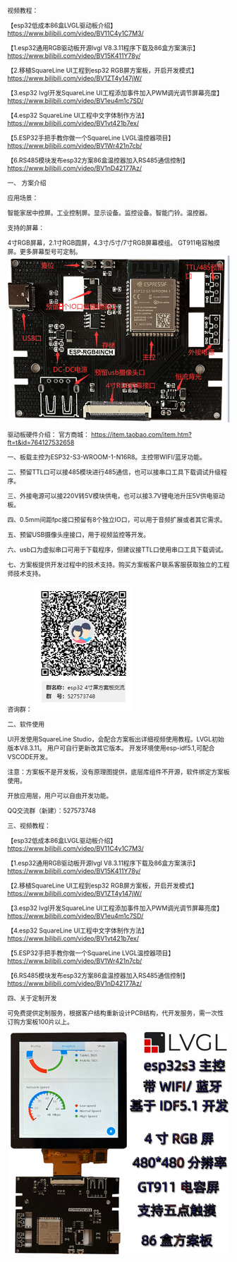 视频教程：

【esp32低成本86盒LVGL驱动板介绍】 https://www.bilibili.com/video/BV11C4y1C7M3/

【1.esp32通用RGB驱动板开源lvgl V8.3.11程序下载及86盒方案演示】 https://www.bilibili.com/video/BV15K411Y78y/

【2.移植SquareLine UI工程到esp32 RGB屏方案板，开启开发模式】 https://www.bilibili.com/video/BV1ZT4y147jW/

【3.esp32 lvgl开发SquareLine UI工程添加事件加入PWM调光调节屏幕亮度】 https://www.bilibili.com/video/BV1eu4m1c7SD/

【4.esp32 SquareLine UI工程中文字体制作方法】 https://www.bilibili.com/video/BV1vt421b7ex/

【5.ESP32手把手教你做一个SquareLine LVGL温控器项目】 https://www.bilibili.com/video/BV1Wr421n7cb/

【6.RS485模块发布esp32方案86盒温控器加入RS485通信控制】 https://www.bilibili.com/video/BV1nD42177Az/

一、	方案介绍 

应用场景：

智能家居中控屏。工业控制屏。显示设备。监控设备。智能门铃。温控器。

支持的屏幕：

4寸RGB屏幕，2.1寸RGB圆屏，4.3寸/5寸/7寸RGB屏幕模组。
GT911电容触摸屏。更多屏幕型号可定制。
![输入图片说明](%E8%A7%84%E6%A0%BC%E4%B9%A6%E7%AD%89/1.png)

驱动板硬件介绍：
官方商城：
https://item.taobao.com/item.htm?ft=t&id=764127532658

一、板载主控为ESP32-S3-WROOM-1-N16R8。主控带WIFI/蓝牙功能。

二、预留TTL口可以接485模块进行485通信，也可以接串口工具下载调试升级程序。

三、外接电源可以接220V转5V模块供电，也可以接3.7V锂电池升压5V供电驱动板。

四、0.5mm间距fpc接口预留有8个独立IO口，可以用于音频扩展或者其它需求。

五、预留USB摄像头座接口，用于视频监控等开发。

六、usb口为虚拟串口可用于下载程序，但建议接TTL口使用串口工具下载调试。

七、方案板提供开发过程中的技术支持。购买方案板客户联系客服获取独立的工程师技术支持。

咨询群：
![输入图片说明](%E8%A7%84%E6%A0%BC%E4%B9%A6%E7%AD%89/esp32%204%E5%AF%B8%E5%B1%8F%E6%96%B9%E6%A1%88%E6%9D%BF%E4%BA%A4%E6%B5%81%E7%BE%A4%E4%BA%8C%E7%BB%B4%E7%A0%81.png)

二、软件使用

UI开发使用SquareLine Studio，会配合方案板出详细视频使用教程。LVGL初始版本V8.3.11。
用户可自行更新改其它版本。
开发环境使用esp-idf5.1,可配合VSCODE开发。

注意：方案板不是开发板，没有原理图提供，底层库组件不开源，软件绑定方案板使用。

开放应用层，用户可以自由开发功能。

QQ交流群（新建）：527573748

三、视频教程：

【esp32低成本86盒LVGL驱动板介绍】 https://www.bilibili.com/video/BV11C4y1C7M3/

【1.esp32通用RGB驱动板开源lvgl V8.3.11程序下载及86盒方案演示】 https://www.bilibili.com/video/BV15K411Y78y/

【2.移植SquareLine UI工程到esp32 RGB屏方案板，开启开发模式】 https://www.bilibili.com/video/BV1ZT4y147jW/

【3.esp32 lvgl开发SquareLine UI工程添加事件加入PWM调光调节屏幕亮度】 https://www.bilibili.com/video/BV1eu4m1c7SD/

【4.esp32 SquareLine UI工程中文字体制作方法】 https://www.bilibili.com/video/BV1vt421b7ex/

【5.ESP32手把手教你做一个SquareLine LVGL温控器项目】 https://www.bilibili.com/video/BV1Wr421n7cb/

【6.RS485模块发布esp32方案86盒温控器加入RS485通信控制】 https://www.bilibili.com/video/BV1nD42177Az/

四、关于定制开发

可免费提供定制服务，根据客户结构重新设计PCB结构，代开发服务，需一次性订购方案板100片以上。

![输入图片说明](%E8%A7%84%E6%A0%BC%E4%B9%A6%E7%AD%89/86box.jpg)

